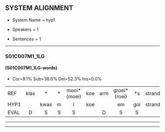 
## SYSTEM ALIGNMENT

- System Name = hyp1

- Speakers = 1

- Sentences = 1

---

### S01C007M1_1LG

#### (S01C007M1_1LG-words)

- Cor=9.1%	Sub=38.6%	Del=52.3%	Ins=0.0%

|  |  |  |  |  |  |  |  |  |  |  |  |  |  |  |  |  |  |  |  |  |  |  |  |  |  |  |  |  |  |  |  |  |  |  |  |  |  |  |  |  |  |  |  |  |  |  |  |  |  |  |  |  |  |  |  |  |  |  |  |  |  |  |  |  |  |  |  |  |  |  |  |  |  |  |  |  |  |  |  |  |  |  |  |  |  |  |  |  |  |  |  |  |  |  |  |  |  |  |  |  |  |  |  |  |  |  |  |  |  |  |  |  |  |  |  |  |  |  |  |  |  |  |  |  |  |  |  |  |  |  |  |  |
|:--- |:---:|:---:|:---:|:---:|:---:|:---:|:---:|:---:|:---:|:---:|:---:|:---:|:---:|:---:|:---:|:---:|:---:|:---:|:---:|:---:|:---:|:---:|:---:|:---:|:---:|:---:|:---:|:---:|:---:|:---:|:---:|:---:|:---:|:---:|:---:|:---:|:---:|:---:|:---:|:---:|:---:|:---:|:---:|:---:|:---:|:---:|:---:|:---:|:---:|:---:|:---:|:---:|:---:|:---:|:---:|:---:|:---:|:---:|:---:|:---:|:---:|:---:|:---:|:---:|:---:|:---:|:---:|:---:|:---:|:---:|:---:|:---:|:---:|:---:|:---:|:---:|:---:|:---:|:---:|:---:|:---:|:---:|:---:|:---:|:---:|:---:|:---:|:---:|:---:|:---:|:---:|:---:|:---:|:---:|:---:|:---:|:---:|:---:|:---:|:---:|:---:|:---:|:---:|:---:|:---:|:---:|:---:|:---:|:---:|:---:|:---:|:---:|:---:|:---:|:---:|:---:|:---:|:---:|:---:|:---:|:---:|:---:|:---:|:---:|:---:|:---:|:---:|:---:|:---:|:---:|:---:|:---:|
| REF | klas | * | * | mooi*(moei) | koe | arm | groei*(roei) | *s | strand | * | bed | * | * | * | * | eerst | voor | * | * | * | * | draai | * | * | * | * | * | * | * | * | sjaal | * | * | * | herfst | duur | * | * | * | * | * | * | * | * | * | * | * | straat | * | * | * | leeuw | *s | clown | * | * | * | hoek | *s | krant | *x | * | * | * | * | * | * | vriend | * | * | * | gauw | *s | chips | groen | *s | feest | * | * | * | reis | jas | * | huis | * | * | * | * | paard | * | * | * | * | * | vijf | * | * | muts | nieuw | * | * | * | * | kind | * | * | * | * | bang | oog | * | * | * | * | zacht | * | * | * | schoen | * | * | * | * | plas | neus | * | * | * | knoop*(knop) | * | * | plank |
| HYP1 |  | kwas | m | i | koe |  | em | goi | strand |  |  |  | det | s | t | eerst | voor |  |  |  |  |  |  |  |  |  |  |  |  |  |  |  |  |  |  |  |  |  |  | de | drei | sja | stherst | dier | dsd | de | strat | straat |  |  |  |  |  |  | amt | dea | ben | ik | bi | al | vergeten | hout | hout | je | hout | o | m | j | m | frient | a | m | ga | sip | groen | t | feest |  | ij | is | reis | jas |  | huis |  |  |  |  |  |  |  |  | art | e | vijf |  |  |  |  |  |  |  |  |  |  |  |  |  |  |  |  |  |  |  |  |  | mik | kipt | danoog | zetg | monien | shen | s | plas |  |  |  |  |  | nus | knoop | an |
| EVAL | D | S | S | S |  | D | S | S |  | D | D | D | S | S | S |  |  | D | D | D | D | D | D | D | D | D | D | D | D | D | D | D | D | D | D | D | D | D | D | S | S | S | S | S | S | S | S |  | D | D | D | D | D | D | S | S | S | S | S | S | S | S | S | S | S | S | S | S | S | S | S | S | S | S |  | S |  | D | S | S |  |  | D |  | D | D | D | D | D | D | D | D | S | S |  | D | D | D | D | D | D | D | D | D | D | D | D | D | D | D | D | D | D | D | D | D | S | S | S | S | S | S | S |  | D | D | D | D | D | S | S | S |
---

---
